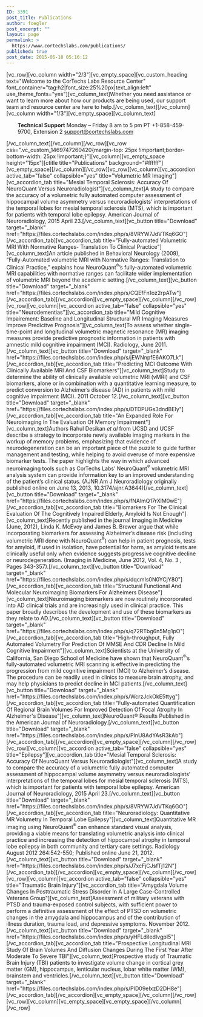 ```yaml
---
ID: 3391
post_title: Publications
author: foegler
post_excerpt: ""
layout: page
permalink: >
  https://www.cortechslabs.com/publications/
published: true
post_date: 2015-06-18 05:16:12
---
```

[vc_row][vc_column width="2/3"][vc_empty_space][vc_custom_heading text="Welcome to the CorTechs Labs Resource Center" font_container="tag:h2|font_size:25%20px|text_align:left" use_theme_fonts="yes"][vc_column_text]Whether you need assistance or want to learn more about how our products are being used, our support team and resource center are here to help.[/vc_column_text][/vc_column][vc_column width="1/3"][vc_empty_space][vc_column_text]
<p style="padding-left: 30px;"><strong>Technical Support</strong>
Monday – Friday
8 am to 5 pm PT
+1-858-459-9700, Extension 2
<a href="mailto:support@cortechslabs.com" target="_blank" rel="noopener noreferrer">support@cortechslabs.com</a></p>
[/vc_column_text][/vc_column][/vc_row][vc_row css=".vc_custom_1469747260420{margin-top: 25px !important;border-bottom-width: 25px !important;}"][vc_column][vc_empty_space height="15px"][ctitle title="Publications" background="#ffffff"][vc_empty_space][/vc_column][/vc_row][vc_row][vc_column][vc_accordion active_tab="false" collapsible="yes" title="Volumetric MR Imaging"][vc_accordion_tab title="Mesial Temporal Sclerosis: Accuracy Of NeuroQuant Versus Neuroradiologist"][vc_column_text]A study to compare the accuracy of a volumetric fully automated computer assessment of hippocampal volume asymmetry versus neuroradiologists’ interpretations of the temporal lobes for mesial temporal sclerosis (MTS), which is important for patients with temporal lobe epilepsy. American Journal of Neuroradiology, 2015 April 23.[/vc_column_text][vc_button title="Download" target="_blank" href="https://files.cortechslabs.com/index.php/s/8VRYW7JdVTKq6GO"][/vc_accordion_tab][vc_accordion_tab title="Fully-automated Volumetric MRI With Normative Ranges- Translation To Clinical Practice"][vc_column_text]An article published in Behavioral Neurology (2009), “Fully-Automated volumetric MRI with Normative Ranges: Translation to Clinical Practice,” explains how NeuroQuant<sup>®</sup>’s fully-automated volumetric MRI capabilities with normative ranges can facilitate wider implementation of volumetric MRI beyond the academic setting.[/vc_column_text][vc_button title="Download" target="_blank" href="https://files.cortechslabs.com/index.php/s/CQEfFn1oz2rpATw"][/vc_accordion_tab][/vc_accordion][vc_empty_space][/vc_column][/vc_row][vc_row][vc_column][vc_accordion active_tab="false" collapsible="yes" title="Neurodementias"][vc_accordion_tab title="Mild Cognitive Impairement: Baseline and Longitudinal Structural MR Imaging Measures Improve Predicitve Prognosis"][vc_column_text]To assess whether single-time-point and longitudinal volumetric magnetic resonance (MR) imaging measures provide predictive prognostic information in patients with amnestic mild cognitive impairment (MCI). Radiology, June 2011.[/vc_column_text][vc_button title="Download" target="_blank" href="https://files.cortechslabs.com/index.php/s/jEWNnpfE6AKO7Lk"][/vc_accordion_tab][vc_accordion_tab title="Predicting MCI Outcome With Clinically Available MRI And CSF Biomarkers"][vc_column_text]Study to determine the ability of clinically available volumetric MRI (vMRI) and CSF biomarkers, alone or in combination with a quantitative learning measure, to predict conversion to Alzheimer’s disease (AD) in patients with mild cognitive impairment (MCI). 2011 October 12.[/vc_column_text][vc_button title="Download" target="_blank" href="https://files.cortechslabs.com/index.php/s/DTDPUGs3dndBEly"][/vc_accordion_tab][vc_accordion_tab title="An Expanded Role For Neuroimaging In The Evaluation Of Memory Impairment"][vc_column_text]Authors Rahul Desikan <i>et al</i> from UCSD and UCSF describe a strategy to incorporate newly available imaging markers in the workup of memory problems, emphasizing that evidence of neurodegeneration can be an important piece of the puzzle to guide further management and testing, while helping to avoid overuse of more expensive biomarker tests. The paper highlights the way in which advanced neuroimaging tools such as CorTechs Labs’ NeuroQuant<sup>®</sup> volumetric MRI analysis system can provide information key to an improved understanding of the patient’s clinical status. (AJNR Am J Neuroradiology originally published online on June 13, 2013, 10.3174/ajnr.A3644)[/vc_column_text][vc_button title="Download" target="_blank" href="https://files.cortechslabs.com/index.php/s/fNAlmQ17rXlM0wE"][/vc_accordion_tab][vc_accordion_tab title="Biomarkers For The Clinical Evaluation Of The Cognitively Impaired Elderly, Amyloid Is Not Enough"][vc_column_text]Recently published in the journal Imaging in Medicine (June, 2012), Linda K. McEvoy and James B. Brewer argue that while incorporating biomarkers for assessing Alzheimer’s disease risk (including volumetric MRI done with NeuroQuant<sup>®</sup>) can help in patient prognosis, tests for amyloid, if used in isolation, have potential for harm, as amyloid tests are clinically useful only when evidence suggests progressive cognitive decline or neurodegeneration. (Imaging in Medicine, June 2012, Vol. 4, No. 3 , Pages 343-357).[/vc_column_text][vc_button title="Download" target="_blank" href="https://files.cortechslabs.com/index.php/s/dqcmIs0N0YCjY80"][/vc_accordion_tab][vc_accordion_tab title="Structural Functional And Molecular Neuroimaging Biomarkers For Alzheimers Disease"][vc_column_text]Neuroimaging biomarkers are now routinely incorporated into AD clinical trials and are increasingly used in clinical practice. This paper broadly describes the development and use of these biomarkers as they relate to AD.[/vc_column_text][vc_button title="Download" target="_blank" href="https://files.cortechslabs.com/index.php/s/q72RTbg6n5Mg1pO"][/vc_accordion_tab][vc_accordion_tab title="High-throughput, Fully Automated Volumetry For Prediction Of MMSE And CDR Decline In Mild Cognitive Impairment"][vc_column_text]Scientists at the University of California, San Diego School of Medicine have shown that NeuroQuant<sup>®</sup>’s fully-automated volumetric MRI scanning is effective in predicting the progression from mild cognitive impairment (MCI) to Alzheimer’s disease. The procedure can be readily used in clinics to measure brain atrophy, and may help physicians to predict decline in MCI patients.[/vc_column_text][vc_button title="Download" target="_blank" href="https://files.cortechslabs.com/index.php/s/WcrzJckOkE5ttyg"][/vc_accordion_tab][vc_accordion_tab title="Fully-automated Quantification Of Regional Brain Volumes For Improved Detection Of Focal Atrophy In Alzheimer's Disease"][vc_column_text]NeuroQuant® Results Published in the American Journal of Neuroradiology.[/vc_column_text][vc_button title="Download" target="_blank" href="https://files.cortechslabs.com/index.php/s/PlnU8AdYAsR3kAb"][/vc_accordion_tab][/vc_accordion][vc_empty_space][/vc_column][/vc_row][vc_row][vc_column][vc_accordion active_tab="false" collapsible="yes" title="Epilepsy"][vc_accordion_tab title="Mesial Temporal Sclerosis: Accuracy Of NeuroQuant Versus Neuroradiologist"][vc_column_text]A study to compare the accuracy of a volumetric fully automated computer assessment of hippocampal volume asymmetry versus neuroradiologists’ interpretations of the temporal lobes for mesial temporal sclerosis (MTS), which is important for patients with temporal lobe epilepsy. American Journal of Neuroradiology, 2015 April 23.[/vc_column_text][vc_button title="Download" target="_blank" href="https://files.cortechslabs.com/index.php/s/8VRYW7JdVTKq6GO"][/vc_accordion_tab][vc_accordion_tab title="Neuroradiology: Quantitative MR Volumetry In Temporal Lobe Epilepsy"][vc_column_text]Quantitative MR imaging using NeuroQuant<sup>®</sup> can enhance standard visual analysis, providing a viable means for translating volumetric analysis into clinical practice and increasing the detection of hippocampal atrophy in temporal lobe epilepsy in both community and tertiary care settings. Radiology August 2012 264:542-550; Published online June 21, 2012.[/vc_column_text][vc_button title="Download" target="_blank" href="https://files.cortechslabs.com/index.php/s/J7xcFjCJsfTj12N"][/vc_accordion_tab][/vc_accordion][vc_empty_space][/vc_column][/vc_row][vc_row][vc_column][vc_accordion active_tab="false" collapsible="yes" title="Traumatic Brain Injury"][vc_accordion_tab title="Amygdala Volume Changes In Posttraumatic Stress Disorder In A Large Case-Controlled Veterans Group"][vc_column_text]Assessment of military veterans with PTSD and trauma-exposed control subjects, with sufficient power to perform a definitive assessment of the effect of PTSD on volumetric changes in the amygdala and hippocampus and of the contribution of illness duration, trauma load, and depressive symptoms. November 2012.[/vc_column_text][vc_button title="Download" target="_blank" href="https://files.cortechslabs.com/index.php/s/yHFLdiIedIvgpI5"][/vc_accordion_tab][vc_accordion_tab title="Prospective Longitudinal MRI Study Of Brain Volumes And Diffusion Changes During The First Year After Moderate To Severe TBI"][vc_column_text]Prospective study of Traumatic Brain Injury (TBI) patients to investigate volume change in cortical grey matter (GM), hippocampus, lenticular nucleus, lobar white matter (WM), brainstem and ventricles.[/vc_column_text][vc_button title="Download" target="_blank" href="https://files.cortechslabs.com/index.php/s/PID09eIxzD2DH8e"][/vc_accordion_tab][/vc_accordion][vc_empty_space][/vc_column][/vc_row][vc_row][vc_column][vc_empty_space][vc_empty_space][/vc_column][/vc_row]